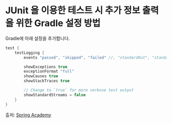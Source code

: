 # JUnit 을 이용한 테스트 시 추가 정보 출력을 위한 Gradle 설정 방법

Gradle에 아래 설정을 추가합니다.

```groovy
test {
	testLogging {
		events "passed", "skipped", "failed" //, "standardOut", "standardError"

		showExceptions true
		exceptionFormat "full"
		showCauses true
		showStackTraces true

		// Change to `true` for more verbose test output
		showStandardStreams = false
	}
}
```

출처: [Spring Academy](https://spring.academy/courses/building-a-rest-api-with-spring-boot)